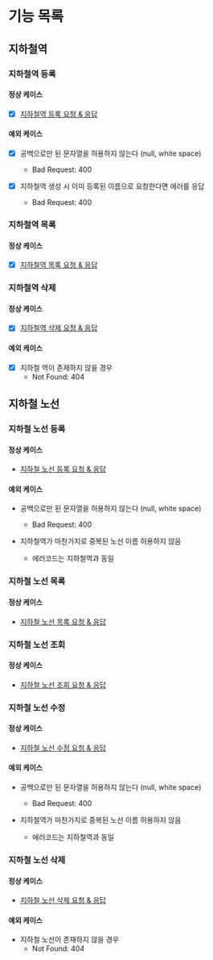 # 기능 목록

## 지하철역

### 지하철역 등록

#### 정상 케이스

- [X] [지하철역 등록 요청 & 응답](https://techcourse-storage.s3.ap-northeast-2.amazonaws.com/d5c93e187919493da3280be44de0f17f#_%EC%A7%80%ED%95%98%EC%B2%A0%EC%97%AD_%EB%93%B1%EB%A1%9D)

#### 예외 케이스

- [X] 공백으로만 된 문자열을 허용하지 않는다 (null, white space)

  - Bad Request: 400

- [X] 지하철역 생성 시 이미 등록된 이름으로 요청한다면 에러를 응답
  - Bad Request: 400

### 지하철역 목록

#### 정상 케이스

- [x] [지하철역 목록 요청 & 응답](https://techcourse-storage.s3.ap-northeast-2.amazonaws.com/d5c93e187919493da3280be44de0f17f#_%EC%A7%80%ED%95%98%EC%B2%A0%EC%97%AD_%EB%AA%A9%EB%A1%9D)

### 지하철역 삭제

#### 정상 케이스

- [x] [지하철역 삭제 요청 & 응답](https://techcourse-storage.s3.ap-northeast-2.amazonaws.com/d5c93e187919493da3280be44de0f17f#_%EC%A7%80%ED%95%98%EC%B2%A0%EC%97%AD_%EC%82%AD%EC%A0%9C)

#### 예외 케이스

- [x] 지하철 역이 존재하지 않을 경우
  - Not Found: 404

## 지하철 노선

### 지하철 노선 등록

#### 정상 케이스

- [지하철 노선 등록 요청 & 응답](https://techcourse-storage.s3.ap-northeast-2.amazonaws.com/d5c93e187919493da3280be44de0f17f#_%EC%A7%80%ED%95%98%EC%B2%A0_%EB%85%B8%EC%84%A0_%EB%93%B1%EB%A1%9D)

#### 예외 케이스

- 공백으로만 된 문자열을 허용하지 않는다 (null, white space)

  - Bad Request: 400

- 지하철역가 마찬가지로 중복된 노선 이름 허용하지 않음
  - 에러코드는 지하철역과 동일

### 지하철 노선 목록

#### 정상 케이스

- [지하철 노선 목록 요청 & 응답](https://techcourse-storage.s3.ap-northeast-2.amazonaws.com/d5c93e187919493da3280be44de0f17f#_%EC%A7%80%ED%95%98%EC%B2%A0_%EB%85%B8%EC%84%A0_%EB%AA%A9%EB%A1%9D)

### 지하철 노선 조회

#### 정상 케이스

- [지하철 노선 조회 요청 & 응답](https://techcourse-storage.s3.ap-northeast-2.amazonaws.com/d5c93e187919493da3280be44de0f17f#_%EC%A7%80%ED%95%98%EC%B2%A0_%EB%85%B8%EC%84%A0_%EC%A1%B0%ED%9A%8C)

### 지하철 노선 수정

#### 정상 케이스

- [지하철 노선 수정 요청 & 응답](https://techcourse-storage.s3.ap-northeast-2.amazonaws.com/d5c93e187919493da3280be44de0f17f#_%EC%A7%80%ED%95%98%EC%B2%A0_%EB%85%B8%EC%84%A0_%EC%88%98%EC%A0%95)

#### 예외 케이스

- 공백으로만 된 문자열을 허용하지 않는다 (null, white space)

  - Bad Request: 400

- 지하철역가 마찬가지로 중복된 노선 이름 허용하지 않음
  - 에러코드는 지하철역과 동일

### 지하철 노선 삭제

#### 정상 케이스

- [지하철 노선 삭제 요청 & 응답](https://techcourse-storage.s3.ap-northeast-2.amazonaws.com/d5c93e187919493da3280be44de0f17f#_%EC%A7%80%ED%95%98%EC%B2%A0_%EB%85%B8%EC%84%A0_%EC%82%AD%EC%A0%9C)

#### 예외 케이스

- 지하철 노선이 존재하지 않을 경우
  - Not Found: 404
